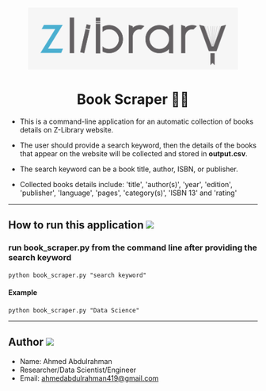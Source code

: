<h3 align="center"> <img src="demo\logo.PNG"/></h3>
<h1 align="center"> <b> Book Scraper 📘📖 </b></h1>

- This is a command-line application for an automatic collection of books details on Z-Library website.

- The user should provide a search keyword, then the details of the books that appear on the website will be collected and stored in **output.csv**.

- The search keyword can be a book title, author, ISBN, or publisher.

- Collected books details include: 'title', 'author(s)', 'year', 'edition', 'publisher', 'language', 'pages', 'category(s)', 'ISBN 13' and 'rating'

---

<h2><b> How to run this application </b><img src="https://emojis.slackmojis.com/emojis/images/1600706728/10521/meow_code.gif?1600706728" width="25"/> </h2>

### **run book_scraper.py from the command line after providing the search keyword**

```console
python book_scraper.py "search keyword"
```

#### **Example**

```console
python book_scraper.py "Data Science"
```

---

<h2><b> Author </b><img src="https://emojis.slackmojis.com/emojis/images/1531849430/4246/blob-sunglasses.gif?1531849430" width="25"/> </h2>

- Name: Ahmed Abdulrahman
- Researcher/Data Scientist/Engineer
- Email: ahmedabdulrahman419@gmail.com
